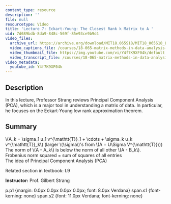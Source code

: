 ```yaml
---
content_type: resource
description: ''
file: null
resourcetype: Video
title: 'Lecture 7: Eckart-Young: The Closest Rank k Matrix to A '
uid: 7d689bdb-8da9-848c-569f-85e93ce9b9d4
video_files:
  archive_url: https://archive.org/download/MIT18.065S18/MIT18_065S18_Lecture07_300k.mp4
  video_captions_file: /courses/18-065-matrix-methods-in-data-analysis-signal-processing-and-machine-learning-spring-2018/ae3fcb7f64fd52e7abb899b9f665d5f4_Y4f7K9XF04k.vtt
  video_thumbnail_file: https://img.youtube.com/vi/Y4f7K9XF04k/default.jpg
  video_transcript_file: /courses/18-065-matrix-methods-in-data-analysis-signal-processing-and-machine-learning-spring-2018/70996912a170cf9c6ebb018f03c1fc85_Y4f7K9XF04k.pdf
video_metadata:
  youtube_id: Y4f7K9XF04k
---
```


Description
-----------

In this lecture, Professor Strang reviews Principal Component Analysis (PCA), which is a major tool in understanding a matrix of data. In particular, he focuses on the Eckart-Young low rank approximation theorem.

Summary
-------

\\(A\_k = \\sigma\_1 u\_1 v^{\\mathtt{T}}\_1 + \\cdots + \\sigma\_k u\_k v^{\\mathtt{T}}\_k\\) (larger \\(\\sigma\\)'s from \\(A = U\\Sigma V^{\\mathtt{T}}\\))  
The norm of \\(A - A\_k\\) is below the norm of all other \\(A - B\_k\\).  
Frobenius norm squared = sum of squares of all entries  
The idea of Principal Component Analysis (PCA)

Related section in textbook: I.9

**Instructor:** Prof. Gilbert Strang

p.p1 {margin: 0.0px 0.0px 0.0px 0.0px; font: 8.0px Verdana} span.s1 {font-kerning: none} span.s2 {font: 11.0px Verdana; font-kerning: none}